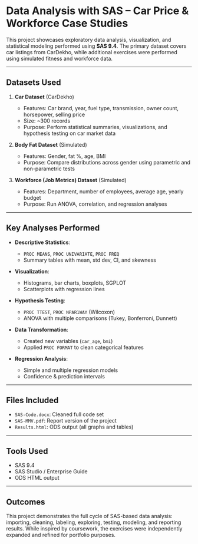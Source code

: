 # Data Analysis with SAS – Car Price & Workforce Case Studies

This project showcases exploratory data analysis, visualization, and statistical modeling performed using **SAS 9.4**. The primary dataset covers car listings from CarDekho, while additional exercises were performed using simulated fitness and workforce data.

---

## Datasets Used

1. **Car Dataset** (CarDekho)
   - Features: Car brand, year, fuel type, transmission, owner count, horsepower, selling price
   - Size: ~300 records
   - Purpose: Perform statistical summaries, visualizations, and hypothesis testing on car market data

2. **Body Fat Dataset** (Simulated)
   - Features: Gender, fat %, age, BMI
   - Purpose: Compare distributions across gender using parametric and non-parametric tests

3. **Workforce (Job Metrics) Dataset** (Simulated)
   - Features: Department, number of employees, average age, yearly budget
   - Purpose: Run ANOVA, correlation, and regression analyses

---

## Key Analyses Performed

- **Descriptive Statistics**:
  - `PROC MEANS`, `PROC UNIVARIATE`, `PROC FREQ`
  - Summary tables with mean, std dev, CI, and skewness

- **Visualization**:
  - Histograms, bar charts, boxplots, SGPLOT
  - Scatterplots with regression lines

- **Hypothesis Testing**:
  - `PROC TTEST`, `PROC NPAR1WAY` (Wilcoxon)
  - ANOVA with multiple comparisons (Tukey, Bonferroni, Dunnett)

- **Data Transformation**:
  - Created new variables (`car_age`, `bmi`)
  - Applied `PROC FORMAT` to clean categorical features

- **Regression Analysis**:
  - Simple and multiple regression models
  - Confidence & prediction intervals

---

## Files Included

- `SAS-Code.docx`: Cleaned full code set
- `SAS-MMV.pdf`: Report version of the project
- `Results.html`: ODS output (all graphs and tables)

---

## Tools Used
- SAS 9.4
- SAS Studio / Enterprise Guide
- ODS HTML output

---

## Outcomes
This project demonstrates the full cycle of SAS-based data analysis: importing, cleaning, labeling, exploring, testing, modeling, and reporting results. While inspired by coursework, the exercises were independently expanded and refined for portfolio purposes.
